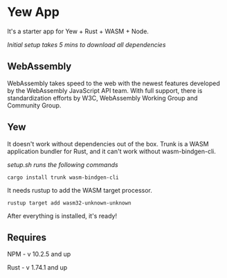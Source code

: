 # Yew App

It's a starter app for Yew + Rust + WASM + Node.

*Initial setup takes 5 mins to download all dependencies*

## WebAssembly
WebAssembly takes speed to the web with the newest features developed by the WebAssembly JavaScript API team. With full support, there is standardization efforts by W3C, WebAssembly Working Group and Community Group.


## Yew
It doesn't work without dependencies out of the box. Trunk is a WASM application bundler for Rust, and it can't work without wasm-bindgen-cli.

*setup.sh runs the following commands*

`cargo install trunk wasm-bindgen-cli`


It needs rustup to add the WASM target processor. 

`rustup target add wasm32-unknown-unknown`

After everything is installed, it's ready!


## Requires

NPM - v 10.2.5 and up

Rust - v 1.74.1 and up